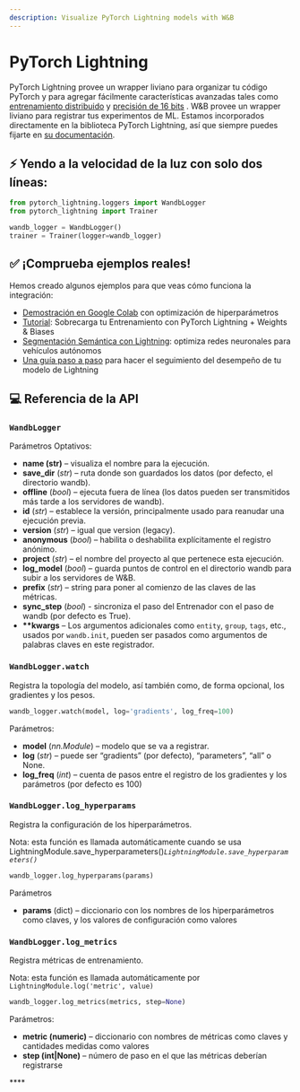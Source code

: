 ```yaml
---
description: Visualize PyTorch Lightning models with W&B
---
```


# PyTorch Lightning

PyTorch Lightning provee un wrapper liviano para organizar tu código PyTorch y para agregar fácilmente características avanzadas tales como [entrenamiento distribuido](https://pytorch-lightning.readthedocs.io/en/latest/multi_gpu.html) y [precisión de 16 bits](https://pytorch-lightning.readthedocs.io/en/latest/amp.html)       . W&B provee un wrapper liviano para registrar tus experimentos de ML. Estamos incorporados directamente en la biblioteca PyTorch Lightning, así que siempre puedes fijarte en [su documentación](https://pytorch-lightning.readthedocs.io/en/latest/loggers.html#weights-and-biases).

## ⚡ Yendo a la velocidad de la luz con solo dos líneas:

```python
from pytorch_lightning.loggers import WandbLogger
from pytorch_lightning import Trainer

wandb_logger = WandbLogger()
trainer = Trainer(logger=wandb_logger)
```

## ✅ ¡Comprueba ejemplos reales!

Hemos creado algunos ejemplos para que veas cómo funciona la integración:

*  [Demostración en Google Colab](https://colab.research.google.com/drive/16d1uctGaw2y9KhGBlINNTsWpmlXdJwRW?usp=sharing) con optimización de hiperparámetros
*  [Tutorial](https://colab.research.google.com/github/wandb/examples/blob/master/colabs/pytorch-lightning/Supercharge_your_Training_with_Pytorch_Lightning_%2B_Weights_%26_Biases.ipynb): Sobrecarga tu Entrenamiento con PyTorch Lightning + Weights & Biases
*  [Segmentación Semántica con Lightning](https://app.wandb.ai/borisd13/lightning-kitti/reports/Lightning-Kitti--Vmlldzo3MTcyMw): optimiza redes neuronales para vehículos autónomos
*  [Una guía paso a paso](https://app.wandb.ai/cayush/pytorchlightning/reports/Use-Pytorch-Lightning-with-Weights-%26-Biases--Vmlldzo2NjQ1Mw) para hacer el seguimiento del desempeño de tu modelo de Lightning

## **💻** Referencia de la API

### `WandbLogger`

 Parámetros Optativos:

* **name \(str\)** – visualiza el nombre para la ejecución.
* **save\_dir** \(_str_\) – ruta donde son guardados los datos \(por defecto, el directorio wandb\).
* **offline** \(_bool_\) – ejecuta fuera de línea \(los datos pueden ser transmitidos más tarde a los servidores de wandb\).
* **id** \(_str_\) – establece la versión, principalmente usado para reanudar una ejecución previa.
* **version** \(_str_\) – igual que version \(legacy\).
* **anonymous** \(_bool_\) – habilita o deshabilita explícitamente el registro anónimo.
* **project** \(_str_\) – el nombre del proyecto al que pertenece esta ejecución.
* **log\_model** \(_bool_\) – guarda puntos de control en el directorio wandb para subir a los servidores de W&B.
* **prefix** \(_str_\) – string para poner al comienzo de las claves de las métricas.
* **sync\_step** \(_bool_\) - sincroniza el paso del Entrenador con el paso de wandb \(por defecto es True\).
* **\*\*kwargs** –  Los argumentos adicionales como `entity`, `group`, `tags`, etc., usados por `wandb.init`, pueden ser pasados como argumentos de palabras claves en este registrador.

### **`WandbLogger.watch`**

Registra la topología del modelo, así también como, de forma opcional, los gradientes y los pesos.

```python
wandb_logger.watch(model, log='gradients', log_freq=100)
```

Parámetros:

* **model** \(_nn.Module_\) – modelo que se va a registrar.
* **log** \(_str_\) – puede ser “gradients” \(por defecto\), “parameters”, “all” o None.
* **log\_freq** \(_int_\) – cuenta de pasos entre el registro de los gradientes y los parámetros \(por defecto es 100\)

### **`WandbLogger.log_hyperparams`**

Registra la configuración de los hiperparámetros.

Nota: esta función es llamada automáticamente cuando se usa LightningModule.save\_hyperparameters\(\)_`LightningModule.save_hyperparameters()`_

```python
wandb_logger.log_hyperparams(params)
```

Parámetros

* **params** \(dict\)  – diccionario con los nombres de los hiperparámetros como claves, y los valores de configuración como valores

### `WandbLogger.log_metrics`

Registra métricas de entrenamiento.

Nota: esta función es llamada automáticamente por `LightningModule.log('metric', value)`

```python
wandb_logger.log_metrics(metrics, step=None)
```

Parámetros:

* **metric \(numeric\)** – diccionario con nombres de métricas como claves y cantidades medidas como valores
* **step \(int\|None\)** – número de paso en el que las métricas deberían registrarse

\*\*\*\*


